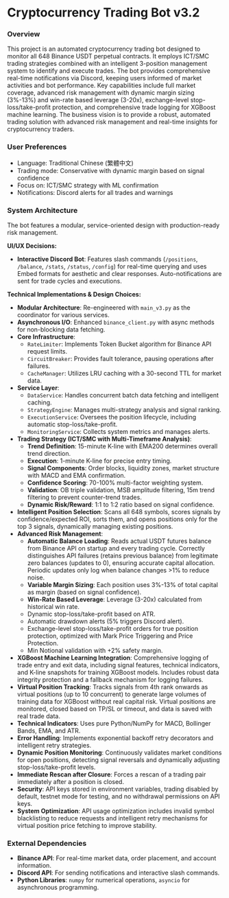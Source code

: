 # Cryptocurrency Trading Bot v3.2

### Overview
This project is an automated cryptocurrency trading bot designed to monitor all 648 Binance USDT perpetual contracts. It employs ICT/SMC trading strategies combined with an intelligent 3-position management system to identify and execute trades. The bot provides comprehensive real-time notifications via Discord, keeping users informed of market activities and bot performance. Key capabilities include full market coverage, advanced risk management with dynamic margin sizing (3%-13%) and win-rate based leverage (3-20x), exchange-level stop-loss/take-profit protection, and comprehensive trade logging for XGBoost machine learning. The business vision is to provide a robust, automated trading solution with advanced risk management and real-time insights for cryptocurrency traders.

### User Preferences
- Language: Traditional Chinese (繁體中文)
- Trading mode: Conservative with dynamic margin based on signal confidence
- Focus on: ICT/SMC strategy with ML confirmation
- Notifications: Discord alerts for all trades and warnings

### System Architecture
The bot features a modular, service-oriented design with production-ready risk management.

**UI/UX Decisions:**
- **Interactive Discord Bot**: Features slash commands (`/positions`, `/balance`, `/stats`, `/status`, `/config`) for real-time querying and uses Embed formats for aesthetic and clear responses. Auto-notifications are sent for trade cycles and executions.

**Technical Implementations & Design Choices:**
- **Modular Architecture**: Re-engineered with `main_v3.py` as the coordinator for various services.
- **Asynchronous I/O**: Enhanced `binance_client.py` with async methods for non-blocking data fetching.
- **Core Infrastructure**:
    - `RateLimiter`: Implements Token Bucket algorithm for Binance API request limits.
    - `CircuitBreaker`: Provides fault tolerance, pausing operations after failures.
    - `CacheManager`: Utilizes LRU caching with a 30-second TTL for market data.
- **Service Layer**:
    - `DataService`: Handles concurrent batch data fetching and intelligent caching.
    - `StrategyEngine`: Manages multi-strategy analysis and signal ranking.
    - `ExecutionService`: Oversees the position lifecycle, including automatic stop-loss/take-profit.
    - `MonitoringService`: Collects system metrics and manages alerts.
- **Trading Strategy (ICT/SMC with Multi-Timeframe Analysis)**:
    - **Trend Definition**: 15-minute K-line with EMA200 determines overall trend direction.
    - **Execution**: 1-minute K-line for precise entry timing.
    - **Signal Components**: Order blocks, liquidity zones, market structure with MACD and EMA confirmation.
    - **Confidence Scoring**: 70-100% multi-factor weighting system.
    - **Validation**: OB triple validation, MSB amplitude filtering, 15m trend filtering to prevent counter-trend trades.
    - **Dynamic Risk/Reward**: 1:1 to 1:2 ratio based on signal confidence.
- **Intelligent Position Selection**: Scans all 648 symbols, scores signals by confidence/expected ROI, sorts them, and opens positions only for the top 3 signals, dynamically managing existing positions.
- **Advanced Risk Management**:
    - **Automatic Balance Loading**: Reads actual USDT futures balance from Binance API on startup and every trading cycle. Correctly distinguishes API failures (retains previous balance) from legitimate zero balances (updates to 0), ensuring accurate capital allocation. Periodic updates only log when balance changes >1% to reduce noise.
    - **Variable Margin Sizing**: Each position uses 3%-13% of total capital as margin (based on signal confidence).
    - **Win-Rate Based Leverage**: Leverage (3-20x) calculated from historical win rate.
    - Dynamic stop-loss/take-profit based on ATR.
    - Automatic drawdown alerts (5% triggers Discord alert).
    - Exchange-level stop-loss/take-profit orders for true position protection, optimized with Mark Price Triggering and Price Protection.
    - Min Notional validation with +2% safety margin.
- **XGBoost Machine Learning Integration**: Comprehensive logging of trade entry and exit data, including signal features, technical indicators, and K-line snapshots for training XGBoost models. Includes robust data integrity protection and a fallback mechanism for logging failures.
- **Virtual Position Tracking**: Tracks signals from 4th rank onwards as virtual positions (up to 10 concurrent) to generate large volumes of training data for XGBoost without real capital risk. Virtual positions are monitored, closed based on TP/SL or timeout, and data is saved with real trade data.
- **Technical Indicators**: Uses pure Python/NumPy for MACD, Bollinger Bands, EMA, and ATR.
- **Error Handling**: Implements exponential backoff retry decorators and intelligent retry strategies.
- **Dynamic Position Monitoring**: Continuously validates market conditions for open positions, detecting signal reversals and dynamically adjusting stop-loss/take-profit levels.
- **Immediate Rescan after Closure**: Forces a rescan of a trading pair immediately after a position is closed.
- **Security**: API keys stored in environment variables, trading disabled by default, testnet mode for testing, and no withdrawal permissions on API keys.
- **System Optimization**: API usage optimization includes invalid symbol blacklisting to reduce requests and intelligent retry mechanisms for virtual position price fetching to improve stability.

### External Dependencies
- **Binance API**: For real-time market data, order placement, and account information.
- **Discord API**: For sending notifications and interactive slash commands.
- **Python Libraries**: `numpy` for numerical operations, `asyncio` for asynchronous programming.